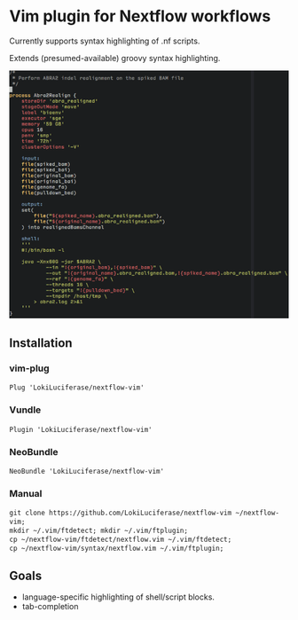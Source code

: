 # Vim plugin for Nextflow workflows

Currently supports syntax highlighting of .nf scripts.

Extends (presumed-available) groovy syntax highlighting.

![screenshot](images/screenshot.png)

## Installation

### vim-plug

    Plug 'LokiLuciferase/nextflow-vim'

### Vundle

    Plugin 'LokiLuciferase/nextflow-vim'

### NeoBundle

    NeoBundle 'LokiLuciferase/nextflow-vim'

### Manual

    git clone https://github.com/LokiLuciferase/nextflow-vim ~/nextflow-vim;
    mkdir ~/.vim/ftdetect; mkdir ~/.vim/ftplugin;
    cp ~/nextflow-vim/ftdetect/nextflow.vim ~/.vim/ftdetect;
    cp ~/nextflow-vim/syntax/nextflow.vim ~/.vim/ftplugin;

## Goals

* language-specific highlighting of shell/script blocks.
* tab-completion

